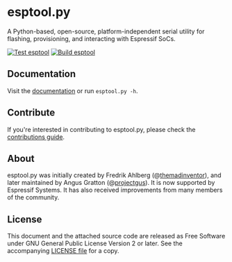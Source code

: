 # esptool.py

A Python-based, open-source, platform-independent serial utility for flashing, provisioning, and interacting with Espressif SoCs.

[![Test esptool](https://github.com/espressif/esptool/actions/workflows/test_esptool.yml/badge.svg?branch=master)](https://github.com/espressif/esptool/actions/workflows/test_esptool.yml) [![Build esptool](https://github.com/espressif/esptool/actions/workflows/build_esptool.yml/badge.svg?branch=master)](https://github.com/espressif/esptool/actions/workflows/build_esptool.yml)

## Documentation

Visit the [documentation](https://docs.espressif.com/projects/esptool/) or run `esptool.py -h`.

## Contribute

If you're interested in contributing to esptool.py, please check the [contributions guide](https://docs.espressif.com/projects/esptool/en/latest/contributing.html).

## About

esptool.py was initially created by Fredrik Ahlberg (@[themadinventor](https://github.com/themadinventor/)), and later maintained by Angus Gratton (@[projectgus](https://github.com/projectgus/)). It is now supported by Espressif Systems. It has also received improvements from many members of the community.

## License

This document and the attached source code are released as Free Software under GNU General Public License Version 2 or later. See the accompanying [LICENSE file](https://github.com/espressif/esptool/blob/master/LICENSE) for a copy.
